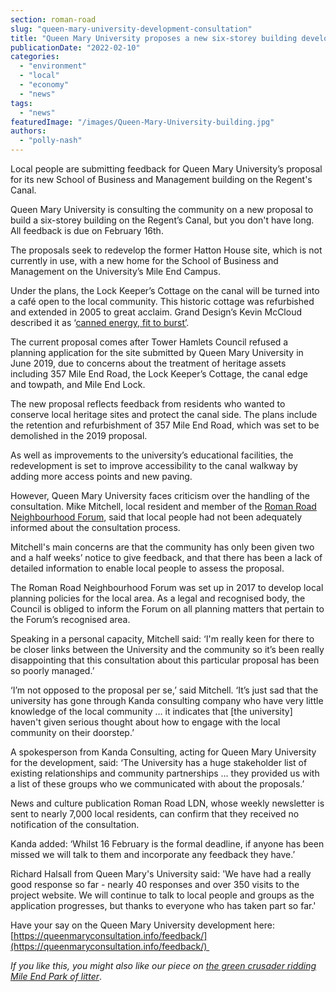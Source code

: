 ```yaml
---
section: roman-road
slug: "queen-mary-university-development-consultation"
title: "Queen Mary University proposes a new six-storey building development"
publicationDate: "2022-02-10"
categories: 
  - "environment"
  - "local"
  - "economy"
  - "news"
tags: 
  - "news"
featuredImage: "/images/Queen-Mary-University-building.jpg"
authors: 
  - "polly-nash"
---
```


Local people are submitting feedback for Queen Mary University’s proposal for its new School of Business and Management building on the Regent's Canal.

Queen Mary University is consulting the community on a new proposal to build a six-storey building on the Regent’s Canal, but you don't have long. All feedback is due on February 16th.

The proposals seek to redevelop the former Hatton House site, which is not currently in use, with a new home for the School of Business and Management on the University’s Mile End Campus. 

Under the plans, the Lock Keeper’s Cottage on the canal will be turned into a café open to the local community. This historic cottage was refurbished and extended in 2005 to great acclaim. Grand Design’s Kevin McCloud described it as ‘[canned energy, fit to burst’](https://www.architectsjournal.co.uk/archive/canned-energy-fit-to-burst). 

The current proposal comes after Tower Hamlets Council refused a planning application for the site submitted by Queen Mary University in June 2019, due to concerns about the treatment of heritage assets including 357 Mile End Road, the Lock Keeper’s Cottage, the canal edge and towpath, and Mile End Lock. 

The new proposal reflects feedback from residents who wanted to conserve local heritage sites and protect the canal side. The plans include the retention and refurbishment of 357 Mile End Road, which was set to be demolished in the 2019 proposal. 

As well as improvements to the university’s educational facilities, the redevelopment is set to improve accessibility to the canal walkway by adding more access points and new paving. 

However, Queen Mary University faces criticism over the handling of the consultation. Mike Mitchell, local resident and member of the [Roman Road Neighbourhood Forum](https://romanroadbowneighbourhoodplan.org/), said that local people had not been adequately informed about the consultation process. 

Mitchell's main concerns are that the community has only been given two and a half weeks’ notice to give feedback, and that there has been a lack of detailed information to enable local people to assess the proposal. 

The Roman Road Neighbourhood Forum was set up in 2017 to develop local planning policies for the local area. As a legal and recognised body, the Council is obliged to inform the Forum on all planning matters that pertain to the Forum’s recognised area.

Speaking in a personal capacity, Mitchell said: ‘I'm really keen for there to be closer links between the University and the community so it’s been really disappointing that this consultation about this particular proposal has been so poorly managed.’

‘I’m not opposed to the proposal per se,’ said Mitchell. ‘It’s just sad that the university has gone through Kanda consulting company who have very little knowledge of the local community … it indicates that \[the university\] haven't given serious thought about how to engage with the local community on their doorstep.’  

A spokesperson from Kanda Consulting, acting for Queen Mary University for the development, said: ‘The University has a huge stakeholder list of existing relationships and community partnerships … they provided us with a list of these groups who we communicated with about the proposals.’ 

News and culture publication Roman Road LDN, whose weekly newsletter is sent to nearly 7,000 local residents, can confirm that they received no notification of the consultation. 

Kanda added: ‘Whilst 16 February is the formal deadline, if anyone has been missed we will talk to them and incorporate any feedback they have.’ 

Richard Halsall from Queen Mary's University said: 'We have had a really good response so far - nearly 40 responses and over 350 visits to the project website. We will continue to talk to local people and groups as the application progresses, but thanks to everyone who has taken part so far.'

Have your say on the Queen Mary University development here: [https://queenmaryconsultation.info/feedback/](https://queenmaryconsultation.info/feedback/) 

_If you like this, you might also like our piece on [the green crusader ridding Mile End Park of litter](https://romanroadlondon.com/iain-marshall-clean-mile-end-park-interview/)_.


